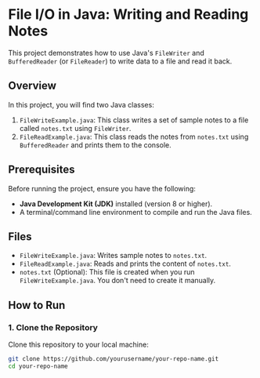 # File I/O in Java: Writing and Reading Notes

This project demonstrates how to use Java's `FileWriter` and `BufferedReader` (or `FileReader`) to write data to a file and read it back.

## Overview

In this project, you will find two Java classes:
1. `FileWriteExample.java`: This class writes a set of sample notes to a file called `notes.txt` using `FileWriter`.
2. `FileReadExample.java`: This class reads the notes from `notes.txt` using `BufferedReader` and prints them to the console.

## Prerequisites

Before running the project, ensure you have the following:
- **Java Development Kit (JDK)** installed (version 8 or higher).
- A terminal/command line environment to compile and run the Java files.

## Files

- `FileWriteExample.java`: Writes sample notes to `notes.txt`.
- `FileReadExample.java`: Reads and prints the content of `notes.txt`.
- `notes.txt` (Optional): This file is created when you run `FileWriteExample.java`. You don't need to create it manually.

## How to Run

### 1. Clone the Repository

Clone this repository to your local machine:

```bash
git clone https://github.com/yourusername/your-repo-name.git
cd your-repo-name
